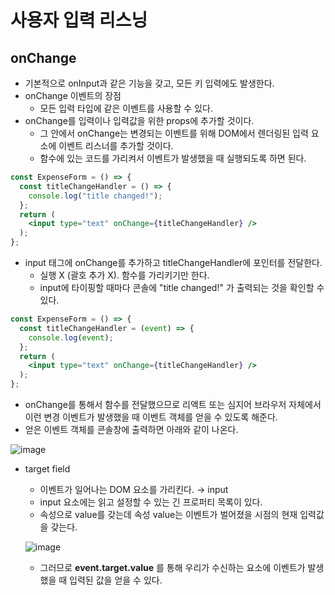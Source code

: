 # 사용자 입력 리스닝

## onChange

- 기본적으로 onInput과 같은 기능을 갖고, 모든 키 입력에도 발생한다.
- onChange 이벤트의 장점
    - 모든 입력 타입에 같은 이벤트를 사용할 수 있다.
- onChange를 입력이나 입력값을 위한 props에 추가할 것이다.
    - 그 안에서 onChange는 변경되는 이벤트를 위해 DOM에서 렌더링된 입력 요소에 이벤트 리스너를 추가할 것이다.
    - 함수에 있는 코드를 가리켜서 이벤트가 발생했을 때 실행되도록 하면 된다.

```jsx
const ExpenseForm = () => {
  const titleChangeHandler = () => {
    console.log("title changed!");
  };
  return (
    <input type="text" onChange={titleChangeHandler} />
  );
};
```

- input 태그에 onChange를 추가하고 titleChangeHandler에 포인터를 전달한다.
    - 실행 X (괄호 추가 X). 함수를 가리키기만 한다.
    - input에 타이핑할 때마다 콘솔에 "title changed!" 가 출력되는 것을 확인할 수 있다.

```jsx
const ExpenseForm = () => {
  const titleChangeHandler = (event) => {
    console.log(event);
  };
  return (
    <input type="text" onChange={titleChangeHandler} />
  );
};
```

- onChange를 통해서 함수를 전달했으므로 리액트 또는 심지어 브라우저 자체에서 이런 변경 이벤트가 발생했을 때 이벤트 객체를 얻을 수 있도록 해준다.
- 얻은 이벤트 객체를 콘솔창에 출력하면 아래와 같이 나온다.

![image](https://user-images.githubusercontent.com/88325253/163559581-859b59e1-ff0f-40f4-9fc4-1f4d3e35d04b.png)

- target field
    - 이벤트가 일어나는 DOM 요소를 가리킨다. → input
    - input 요소에는 읽고 설정할 수 있는 긴 프로퍼티 목록이 있다.
    - 속성으로 value를 갖는데  속성 value는 이벤트가 벌어졌을 시점의 현재 입력값을 갖는다.
    
    ![image](https://user-images.githubusercontent.com/88325253/163559516-643c70cc-be4b-4d8b-b336-bc8a1a0141a5.png)
    
    - 그러므로 **event.target.value** 를 통해 우리가 수신하는 요소에 이벤트가 발생했을 때 입력된 값을 얻을 수 있다.
